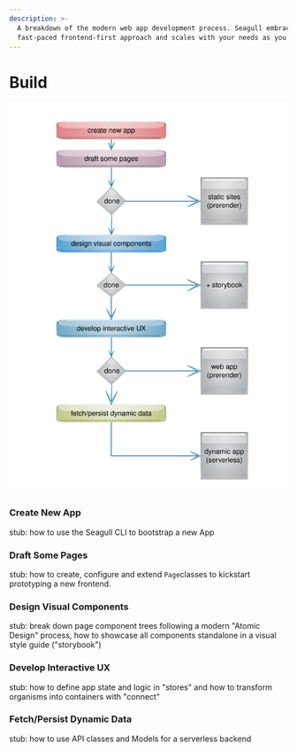 ```yaml
---
description: >-
  A breakdown of the modern web app development process. Seagull embraces a
  fast-paced frontend-first approach and scales with your needs as you go.
---
```


# Build

![The App Development Process](../.gitbook/assets/dev-process%20%281%29.svg)

### Create New App

stub: how to use the Seagull CLI to bootstrap a new App

### Draft Some Pages

stub: how to create, configure and extend `Page`classes to kickstart prototyping a new frontend.

### Design Visual Components

stub: break down page component trees following a modern "Atomic Design" process, how to showcase all components standalone in a visual style guide \("storybook"\)

### Develop Interactive UX

stub: how to define app state and logic in "stores" and how to transform organisms into containers with "connect"

### Fetch/Persist Dynamic Data

stub: how to use API classes and Models for a serverless backend

